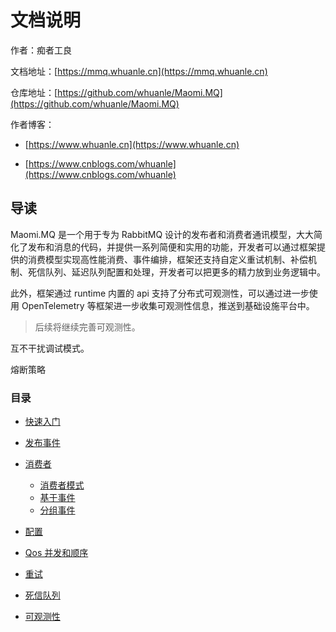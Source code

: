 # 文档说明

作者：痴者工良

文档地址：[https://mmq.whuanle.cn](https://mmq.whuanle.cn)

仓库地址：[https://github.com/whuanle/Maomi.MQ](https://github.com/whuanle/Maomi.MQ)

作者博客：

* [https://www.whuanle.cn](https://www.whuanle.cn)

* [https://www.cnblogs.com/whuanle](https://www.cnblogs.com/whuanle)



## 导读

Maomi.MQ 是一个用于专为 RabbitMQ 设计的发布者和消费者通讯模型，大大简化了发布和消息的代码，并提供一系列简便和实用的功能，开发者可以通过框架提供的消费模型实现高性能消费、事件编排，框架还支持自定义重试机制、补偿机制、死信队列、延迟队列配置和处理，开发者可以把更多的精力放到业务逻辑中。

此外，框架通过 runtime 内置的 api 支持了分布式可观测性，可以通过进一步使用 OpenTelemetry 等框架进一步收集可观测性信息，推送到基础设施平台中。

> 后续将继续完善可观测性。



互不干扰调试模式。

熔断策略

### 目录

* [快速入门](1.start.md) 

* [发布事件](2.publisher.md)
* [消费者](2.0.consumer.md)
  * [消费者模式](2.1.consumer.md)
  * [基于事件](2.2.eventbus.md)
  * [分组事件](2.3.event_group.md)
* [配置](3.configuration.md)
* [Qos 并发和顺序](4.qos.md)
* [重试](5.retry.md)
* [死信队列](6.dead_queue.md)
* [可观测性](7.opentelemtry.md)

